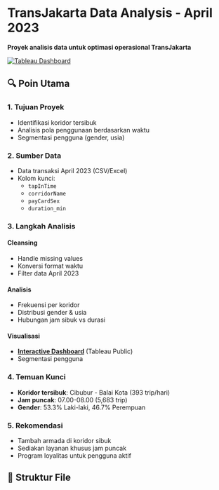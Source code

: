 # TransJakarta Data Analysis - April 2023  
**Proyek analisis data untuk optimasi operasional TransJakarta**  

[![Tableau Dashboard](https://img.shields.io/badge/View_Interactive_Dashboard-Tableau_Public-blue?logo=tableau)](https://public.tableau.com/app/profile/syafra.zamakhsyari.machmud/viz/Capstone2_17512758839070/Dashboard1?publish=yes)

## 🔍 Poin Utama  

### 1. Tujuan Proyek  
- Identifikasi koridor tersibuk  
- Analisis pola penggunaan berdasarkan waktu  
- Segmentasi pengguna (gender, usia)  

### 2. Sumber Data  
- Data transaksi April 2023 (CSV/Excel)  
- Kolom kunci:  
  - `tapInTime`  
  - `corridorName`  
  - `payCardSex`  
  - `duration_min`  

### 3. Langkah Analisis  
#### **Cleansing**  
- Handle missing values  
- Konversi format waktu  
- Filter data April 2023  

#### **Analisis**  
- Frekuensi per koridor  
- Distribusi gender & usia  
- Hubungan jam sibuk vs durasi  

#### **Visualisasi**  
- **[Interactive Dashboard](https://public.tableau.com/app/profile/syafra.zamakhsyari.machmud/viz/Capstone2_17512758839070/Dashboard1?publish=yes)** (Tableau Public)  
- Segmentasi pengguna  

### 4. Temuan Kunci  
- **Koridor tersibuk**: Cibubur - Balai Kota (393 trip/hari)  
- **Jam puncak**: 07.00-08.00 (5,683 trip)  
- **Gender**: 53.3% Laki-laki, 46.7% Perempuan  

### 5. Rekomendasi  
- Tambah armada di koridor sibuk  
- Sediakan layanan khusus jam puncak  
- Program loyalitas untuk pengguna aktif  

## 📂 Struktur File  
